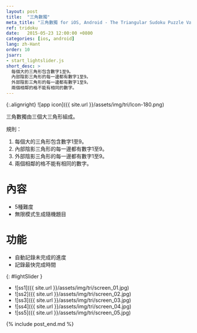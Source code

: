 ```yaml
---
layout: post
title:  "三角數獨"
meta_title: "三角數獨 for iOS, Android - The Triangular Sudoku Puzzle Variant"
ref: tridoku
date:   2015-05-23 12:00:00 +0800
categories: [ios, android]
lang: zh-Hant
order: 10
jsarr:
- start_lightslider.js
short_desc: >
  每個大的三角形包含數字1至9。
  內部陰影三角形的每一邊都有數字1至9。
  外部陰影三角形的每一邊都有數字1至9。
  兩個相鄰的格不能有相同的數字。
---
```


{:.alignright}
![app icon]({{ site.url }}/assets/img/tri/Icon-180.png)

三角數獨由三個大三角形組成。

規則：
1. 每個大的三角形包含數字1至9。
2. 內部陰影三角形的每一邊都有數字1至9。
3. 外部陰影三角形的每一邊都有數字1至9。
4. 兩個相鄰的格不能有相同的數字。

# 內容
- 5種難度
- 無限模式生成隨機題目


# 功能
- 自動記錄未完成的進度
- 記錄最快完成時間


{: #lightSlider }
*   ![ss1]({{ site.url }}/assets/img/tri/screen_01.jpg)
*   ![ss2]({{ site.url }}/assets/img/tri/screen_02.jpg)
*   ![ss3]({{ site.url }}/assets/img/tri/screen_03.jpg)
*   ![ss4]({{ site.url }}/assets/img/tri/screen_04.jpg)
*   ![ss5]({{ site.url }}/assets/img/tri/screen_05.jpg)

{% include post_end.md %}
